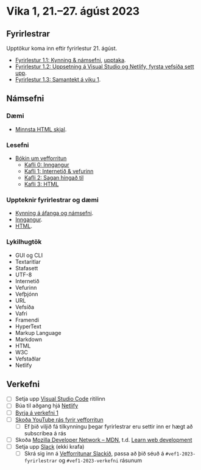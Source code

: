 # Vika 1, 21.–27. ágúst 2023

## Fyrirlestrar

Upptökur koma inn eftir fyrirlestur 21. ágúst.

- [Fyrirlestur 1.1: Kynning & námsefni](../namsefni/00.kynning/kynning.md), [upptaka](https://example.org).
- [Fyrirlestur 1.2: Uppsetning á Visual Studio og Netlify, fyrsta vefsíða sett upp](https://example.org).
- [Fyrirlestur 1.3: Samantekt á viku 1](https://example.org).

## Námsefni

### Dæmi

- [Minnsta HTML skjal](../daemi/html/minnsta.html).

### Lesefni

- [Bókin um vefforritun](https://bok.vefforritun.is/)
  - [Kafli 0: Inngangur](https://bok.vefforritun.is/00.inngangur.html)
  - [Kafli 1: Internetið & vefurinn](https://bok.vefforritun.is/01.internetid.html)
  - [Kafli 2: Sagan hingað til](https://bok.vefforritun.is/02.saga.html)
  - [Kafli 3: HTML](https://bok.vefforritun.is/03.html.html)

### Uppteknir fyrirlestrar og dæmi

- [Kynning á áfanga og námsefni](../namsefni/00.kynning/readme.md).
- [Inngangur](../namsefni/01.inngangur/readme.md).
- [HTML](../namsefni/02.html/readme.md).

### Lykilhugtök

- GUI og CLI
- Textaritlar
- Stafasett
- UTF-8
- Internetið
- Vefurinn
- Vefþjónn
- URL
- Vefsíða
- Vafri
- Framendi
- HyperText
- Markup Language
- Markdown
- HTML
- W3C
- Vefstaðlar
- Netlify

## Verkefni

- [ ] Setja upp [Visual Studio Code](https://code.visualstudio.com/) ritilinn
- [ ] Búa til aðgang hjá [Netlify](https://www.netlify.com/)
- [ ] [Byrja á verkefni 1](https://github.com/vefforritun/vef1-2023-v1)
- [ ] [Skoða YouTube rás fyrir vefforritun](https://www.youtube.com/channel/UCPtLVvj-XXcHWEGLuFCrGMg)
  - [ ] Ef þið viljið fá tilkynningu þegar fyrirlestrar eru settir inn er hægt að subscribea á rás
- [ ] Skoða [Mozilla Developer Network – MDN](https://developer.mozilla.org/), t.d. [Learn web development](https://developer.mozilla.org/en-US/docs/Learn)
- [ ] Setja upp [Slack](https://slack.com) (ekki krafa)
  - [ ] Skrá sig inn á [Vefforritunar Slackið](https://vefforritun.slack.com/), passa að þið séuð á `#vef1-2023-fyrirlestrar` og `#vef1-2023-verkefni` rásunum
